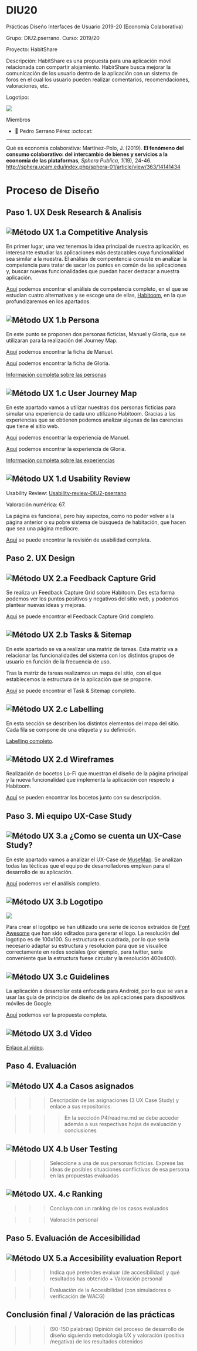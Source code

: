 # DIU20
Prácticas Diseño Interfaces de Usuario 2019-20 (Economía Colaborativa) 

Grupo: DIU2.pserrano.  Curso: 2019/20 

Proyecto: HabitShare

Descripción: HabitShare es una propuesta para una aplicación móvil relacionada con compartir alojamiento. HabirShare busca mejorar la comunicación de los usuario dentro de la aplicación con un sistema de foros en el cual los usuario pueden realizar comentarios, recomendaciones, valoraciones, etc.

Logotipo:

![](img/Logo.png)

Miembros
 * :bust_in_silhouette:   Pedro Serrano Pérez     :octocat: 

----- 

Qué es economia colaborativa: Martínez-Polo, J. (2019). **El fenómeno del consumo colaborativo: del intercambio de bienes y servicios a la economía de las plataformas**, *Sphera Publica, 1*(19), 24-46. http://sphera.ucam.edu/index.php/sphera-01/article/view/363/14141434

# Proceso de Diseño 

## Paso 1. UX Desk Research & Analisis 

![Método UX](img/Competitive.png) 1.a Competitive Analysis
-----

En primer lugar, una vez tenemos la idea principal de nuestra aplicación, es interesante estudiar las aplicaciones más destacables cuya funcionalidad sea similar a la nuestra. El análisis de compentencia consiste en analizar la competencia para tratar de sacar los puntos en común de las aplicaciones y, buscar nuevas funcionalidades que puedan hacer destacar a nuestra aplicación.

[Aquí](P1/README.md) podemos encontrar el análisis de competencia completo, en el que se estudian cuatro alternativas y se escoge una de ellas, [Habitoom](http://es.habitoom.com/), en la que profundizaremos en los apartados.

![Método UX](img/Persona.png) 1.b Persona
-----

En este punto se proponen dos personas ficticias, Manuel y Gloria, que se utilizaran para la realización del Journey Map.

[Aquí](P1/img/PersonaManuel.jpg) podemos encontrar la ficha de Manuel.

[Aquí](P1/img/PersonaGloria.jpg) podemos encontrar la ficha de Gloria.

[Información completa sobre las personas](P1/README.md)

![Método UX](img/JourneyMap.png) 1.c User Journey Map
----

En este apartado vamos a utilizar nuestras dos personas ficticias para simular una experiencia de cada uno utilizano Habitoom. Gracias a las experiencias que se obtienen podemos analizar algunas de las carencias que tiene el sitio web.

[Aquí](P1/img/ExperienciaManuel.jpg) podemos encontrar la experiencia de Manuel.

[Aquí](P1/img/ExperienciaGloria.jpg) podemos encontrar la experiencia de Gloria.

[Información completa sobre las experiencias](P1/README.md)

![Método UX](img/usabilityReview.png) 1.d Usability Review
----

Usability Review: [Usability-review-DIU2-pserrano](P1/Usability-review-DIU2-pserrano.pdf)

Valoración numérica: 67.

La página es funcional, pero hay aspectos, como no poder volver a la página anterior o su pobre sistema de búsqueda de habitación, que hacen que sea una página mediocre.

[Aquí](P1/README.md) se puede encontrar la revisión de usabilidad completa.

## Paso 2. UX Design  


![Método UX](img/feedback-capture-grid.png) 2.a Feedback Capture Grid
----

Se realiza un Feedback Capture Grid sobre Habitoom. Des esta forma podemos ver los puntos positivos y negativos del sitio web, y podemos plantear nuevas ideas y mejoras.

[Aquí](P2/README.md) se puede encontrar el Feedback Capture Grid completo.

![Método UX](img/Sitemap.png) 2.b Tasks & Sitemap 
-----

En este apartado se va a realizar una matriz de tareas. Esta matriz va a relacionar las funcionalidades del sistema con los distintos grupos de usuario en función de la frecuencia de uso.

Tras la matriz de tareas realizamos un mapa del sitio, con el que establecemos la estructura de la aplicación que se propone.

[Aquí](P2/README.md) se puede encontrar el Task & Sitemap completo.

![Método UX](img/labelling.png) 2.c Labelling 
----

En esta sección se describen los distintos elementos del mapa del sitio. Cada fila se compone de una etiqueta y su definición.

[Labelling completo](P2/README.md).

![Método UX](img/Wireframes.png) 2.d Wireframes
-----

Realización de bocetos Lo-Fi que muestran el diseño de la página principal y la nueva funcionalidad que implementa la aplicación con respecto a Habitoom.

[Aquí](P2/README.md) se pueden encontrar los bocetos junto con su descripción.

## Paso 3. Mi equipo UX-Case Study 


![Método UX](img/moodboard.png) 3.a ¿Como se cuenta un UX-Case Study?
-----

En este apartado vamos a analizar el UX-Case de [MuseMap](https://blog.prototypr.io/musemap-street-art-app-ux-case-study-9bec6a99823b). Se analizan todas las técticas que el equipo de desarrolladores emplean para el desarrollo de su aplicación.

[Aquí](P3/README.md) podemos ver el análisis completo.

![Método UX](img/landing-page.png)  3.b Logotipo
----

![](img/logo.png)

Para crear el logotipo se han utilizado una serie de iconos extraidos de [Font Awesome](http://fontawesome.io/) que han sido editados para generar el logo. La resolución del logotipo es de 100x100. Su estructura es cuadrada, por lo que sería necesario adaptar su estructura y resolución para que se visualice correctamente en redes sociales (por ejemplo, para twitter, sería conveniente que la estructura fuese circular y la resolución 400x400).

![Método UX](img/guidelines.png) 3.c Guidelines
----

La aplicación a desarrollar está enfocada para Android, por lo que se van a usar las guía de principios de diseño de las aplicaciones para dispositivos móviles de Google.

[Aquí](P3/README.md) podemos ver la propuesta completa.

![Método UX](img/mockup.png)  3.d Video
----

[Enlace al vídeo](https://drive.google.com/file/d/1ieJUtzxt1lH5_sexZlYcrGDYyZHro5zQ/view).

## Paso 4. Evaluación 


![Método UX](img/ABtesting.png) 4.a Casos asignados
----


>>> Descripción de las asignaciones (3 UX Case Study) y enlace a  sus repositorios.

>>>> En la seccioón P4/readme.md se debe acceder además a sus respectivas hojas de evaluación y conclusiones 


![Método UX](img/usability-testing.png) 4.b User Testing
----

>>> Seleccione a una de sus personas ficticias. Exprese las ideas de posibles situaciones conflictivas de esa persona en las propuestas evaluadas


![Método UX](img/Survey.png). 4.c Ranking 
----

>>> Concluya con un ranking de los casos evaluados 

>>> Valoración personal 


## Paso 5. Evaluación de Accesibilidad  


![Método UX](img/Accesibility.png)  5.a Accesibility evaluation Report
----

>>> Indica qué pretendes evaluar (de accesibilidad) y qué resultados has obtenido + Valoración personal

>>> Evaluación de la Accesibilidad (con simuladores o verificación de WACG) 



## Conclusión final / Valoración de las prácticas


>>> (90-150 palabras) Opinión del proceso de desarrollo de diseño siguiendo metodología UX y valoración (positiva /negativa) de los resultados obtenidos  












